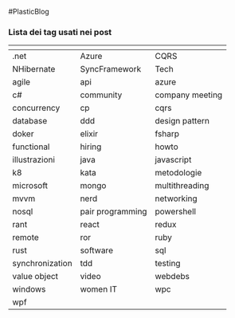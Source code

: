 #PlasticBlog

### Lista dei tag usati nei post

| <!-- -->        | <!-- -->          | <!-- -->        |
|---------------- |------------------ |---------------- |
| .net            | Azure             | CQRS            |
| NHibernate      | SyncFramework     | Tech            |
| agile           | api               | azure           |
| c#              | community         | company meeting |
| concurrency     | cp                | cqrs            |
| database        | ddd               | design pattern  |
| doker           | elixir            | fsharp          |
| functional      | hiring            | howto           |
| illustrazioni   | java              | javascript      |
| k8              | kata              | metodologie     |
| microsoft       | mongo             | multithreading  |
| mvvm            | nerd              | networking      |
| nosql           | pair programming  | powershell      |
| rant            | react             | redux           |
| remote          | ror               | ruby            |
| rust            | software          | sql             |
| synchronization | tdd               | testing         |
| value object    | video             | webdebs         |
| windows         | women IT          | wpc             |
| wpf             |                   |                 |